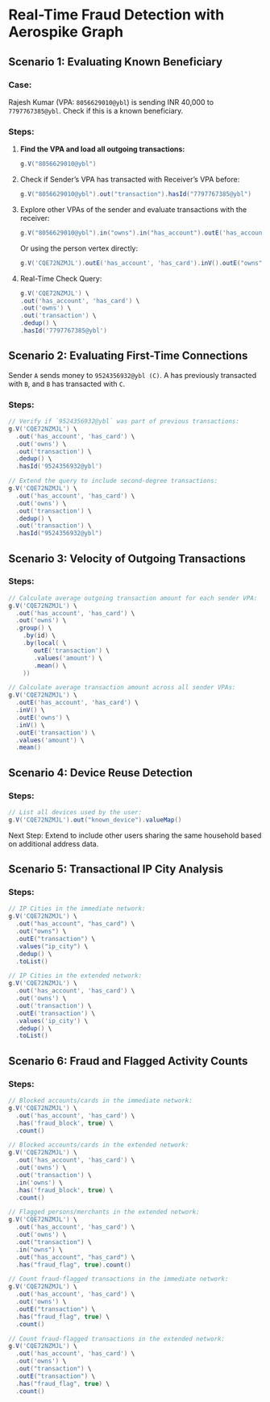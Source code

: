 # Real-Time Fraud Detection with Aerospike Graph

## Scenario 1: Evaluating Known Beneficiary
### Case:
Rajesh Kumar (VPA: `8056629010@ybl`) is sending INR 40,000 to `7797767385@ybl`. Check if this is a known beneficiary.

### Steps:
1. **Find the VPA and load all outgoing transactions:**
   ```groovy
   g.V("8056629010@ybl")
2. Check if Sender’s VPA has transacted with Receiver’s VPA before:
   ```groovy
   g.V("8056629010@ybl").out("transaction").hasId("7797767385@ybl")
3. Explore other VPAs of the sender and evaluate transactions with the receiver:
   ```groovy
   g.V("8056629010@ybl").in("owns").in("has_account").outE('has_account', 'has_card').inV().outE("owns").inV().outE("transaction").inV().path()
   ```
   Or using the person vertex directly:
   ```groovy
   g.V('CQE72NZMJL').outE('has_account', 'has_card').inV().outE("owns").inV().outE("transaction").inV().path()
   ```
4. Real-Time Check Query:
   ```groovy
   g.V('CQE72NZMJL') \
   .out('has_account', 'has_card') \
   .out('owns') \
   .out('transaction') \
   .dedup() \
   .hasId('7797767385@ybl')

## Scenario 2: Evaluating First-Time Connections
Sender `A` sends money to `9524356932@ybl (C)`. A has previously transacted with `B`, and `B` has transacted with `C`.

### Steps:
```groovy
// Verify if `9524356932@ybl` was part of previous transactions:
g.V('CQE72NZMJL') \
  .out('has_account', 'has_card') \
  .out('owns') \
  .out('transaction') \
  .dedup() \
  .hasId('9524356932@ybl')

// Extend the query to include second-degree transactions:
g.V('CQE72NZMJL') \
  .out('has_account', 'has_card') \
  .out('owns') \
  .out('transaction') \
  .dedup() \
  .out('transaction') \
  .hasId("9524356932@ybl")
```
## Scenario 3: Velocity of Outgoing Transactions 
### Steps:
```groovy
// Calculate average outgoing transaction amount for each sender VPA:
g.V('CQE72NZMJL') \
  .out('has_account', 'has_card') \
  .out('owns') \
  .group() \
    .by(id) \
    .by(local( \
       outE('transaction') \
       .values('amount') \
       .mean() \
    ))

// Calculate average transaction amount across all sender VPAs:
g.V('CQE72NZMJL') \
  .outE('has_account', 'has_card') \
  .inV() \
  .outE('owns') \
  .inV() \
  .outE('transaction') \
  .values('amount') \
  .mean()
```
## Scenario 4: Device Reuse Detection
### Steps:
```groovy
// List all devices used by the user:
g.V('CQE72NZMJL').out("known_device").valueMap()
```
Next Step: Extend to include other users sharing the same household based on additional address data.

## Scenario 5: Transactional IP City Analysis
### Steps:
```groovy
// IP Cities in the immediate network:
g.V('CQE72NZMJL') \
  .out("has_account", "has_card") \
  .out("owns") \
  .outE("transaction") \
  .values("ip_city") \
  .dedup() \
  .toList()

// IP Cities in the extended network:
g.V('CQE72NZMJL') \
  .out('has_account', 'has_card') \
  .out('owns') \
  .out('transaction') \
  .outE('transaction') \
  .values('ip_city') \
  .dedup() \
  .toList()
```
## Scenario 6: Fraud and Flagged Activity Counts
### Steps:
```groovy
// Blocked accounts/cards in the immediate network:
g.V('CQE72NZMJL') \
  .out('has_account', 'has_card') \
  .has('fraud_block', true) \
  .count()

// Blocked accounts/cards in the extended network:
g.V('CQE72NZMJL') \
  .out('has_account', 'has_card') \
  .out('owns') \
  .out('transaction') \
  .in('owns') \
  .has('fraud_block', true) \
  .count()

// Flagged persons/merchants in the extended network:
g.V('CQE72NZMJL') \
  .out('has_account', 'has_card') \
  .out('owns') \
  .out("transaction") \
  .in("owns") \
  .out("has_account", "has_card") \
  .has("fraud_flag", true).count()

// Count fraud-flagged transactions in the immediate network:
g.V('CQE72NZMJL') \
  .out('has_account', 'has_card') \
  .out('owns') \
  .outE("transaction") \
  .has("fraud_flag", true) \
  .count()

// Count fraud-flagged transactions in the extended network:
g.V('CQE72NZMJL') \
  .out('has_account', 'has_card') \
  .out('owns') \
  .out("transaction") \
  .outE("transaction") \
  .has("fraud_flag", true) \
  .count()
